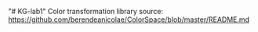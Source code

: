 "# KG-lab1" 
Color transformation library source: https://github.com/berendeanicolae/ColorSpace/blob/master/README.md
